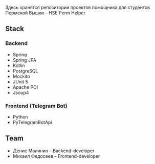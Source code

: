 Здесь хранятся репозитории проектов помощника для студентов Пермской Вышки – HSE Perm Helper
## Stack
### Backend
- Spring
- Spring JPA
- Kotlin
- PostgreSQL
- Mockito
- JUnit 5
- Apache POI
- Jsoup4
### Frontend (Telegram Bot)
- Python
- PyTelegramBotApi
## Team
- Денис Малинин – Backend-developer
- Михаил Федосеев – Frontend-developer
